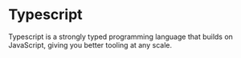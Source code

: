 # Typescript

Typescript is a strongly typed programming language that builds on JavaScript, giving you better tooling at any scale.